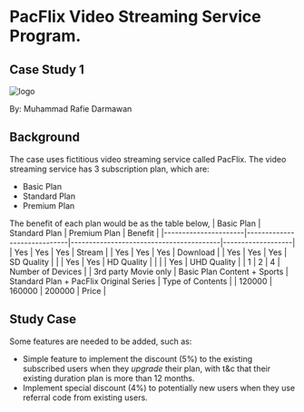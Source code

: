 # PacFlix Video Streaming Service Program.

## Case Study 1
![logo](https://github.com/rafiedrmwn/simple-temp-converter/assets/163059751/9e4c7316-7325-454f-9e8d-212af0cc2904)


By: Muhammad Rafie Darmawan

## Background
The case uses fictitious video streaming service called PacFlix. The video streaming service has 3 subscription plan, which are:
- Basic Plan
- Standard Plan
- Premium Plan

The benefit of each plan would be as the table below,
| Basic Plan           | Standard Plan               | Premium Plan                            | Benefit           |
|----------------------|-----------------------------|-----------------------------------------|-------------------|
| Yes                  | Yes                         | Yes                                     | Stream            |
| Yes                  | Yes                         | Yes                                     | Download          |
| Yes                  | Yes                         | Yes                                     | SD Quality        |
|                      | Yes                         | Yes                                     | HD Quality        |
|                      |                             | Yes                                     | UHD Quality       |
| 1                    | 2                           | 4                                       | Number of Devices |
| 3rd party Movie only | Basic Plan Content + Sports | Standard Plan + PacFlix Original Series | Type of Contents  |
| 120000               | 160000                      | 200000                                  | Price             |

## Study Case
Some features are needed to be added, such as:
- Simple feature to implement the discount (5%) to the existing subscribed users when they *upgrade* their plan, with t&c that their existing duration plan is more than 12 months.
- Implement special discount (4%) to potentially new users when they use referral code from existing users.
